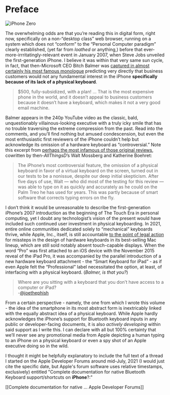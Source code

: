 # Preface

![iPhone Zero](https://i.snap.as/CzgUFFnG.jpeg)

The overwhelming odds are that you’re reading this in digital form, right now, specifically on a non-“desktop class” web browser, running on a system which does not “conform” to the “Personal Computer paradigm” clearly established, (yet far from *loathed* or anything,) before that ever-more-irrritatingly-relevant event in January 2007, when Steve Jobs unveiled the first-generation iPhone. I believe it was within that very same sun cycle, in fact, that then-Microsoft CEO Bitch Balmer was [captured in almost certainly his most famous monologue](https://youtu.be/eywi0h_Y5_U) predicting very directly that business customers would not any fundamental interest in the iPhone **specifically because of its lack of a physical keyboard**.

> $500, fully-subsidized, with a plan! … That is the most expensive phone in the world, and it doesn’t appeal to business customers because it doesn’t have a keyboard, which makes it not a very good email machine.

Balmer appears in the 240p YouTube video as the classic, bald, unquestionably villainous-looking executive with a truly icky smile that has no trouble traversing the extreme compression from the past. Read into the comments, and you’ll find nothing but amused condescension, but even the most enthusiastic first reviewers of the iPhone couldn’t help but acknowledge its omission of a hardware keyboard as “controversial.” Note this excerpt from [perhaps the most infamous of those original reviews](https://allthingsd.com/20070626/the-iphone-is-breakthrough-handheld-computer/), cowritten by then-*AllThingsD*’s Walt Mossberg and Katherine Boehret:

> The iPhone’s most controversial feature, the omission of a physical keyboard in favor of a virtual keyboard on the screen, turned out in our tests to be a nonissue, despite our deep initial skepticism. After five days of use, Walt — who did most of the testing for this review — was able to type on it as quickly and accurately as he could on the Palm Treo he has used for years. This was partly because of smart software that corrects typing errors on the fly. 

I don’t think it would be unreasonable to describe the first-generation iPhone’s 2007 introduction as the beginning of The Touch Era in personal computing, yet I doubt any technologist’s vision of the present would have included such continued user investment in physical keyboarding. In 2021, entire online communities dedicated solely to “mechanical” keyboards thrive, while Apple, Inc., itself, is still accountable [to the point of legal action](https://arstechnica.com/information-technology/2021/03/judge-grants-class-action-status-to-macbook-butterfly-keyboard-suit/) for missteps in the design of hardware keyboards in its best-selling Mac lineup, which are still sold notably absent touch-capable displays. When the word “Pro” was first attached to an iOS device with the November 2015 reveal of the iPad Pro, it was accompanied by the parallel introduction of a new hardware keyboard attachment - the “Smart Keyboard for iPad” - as if even Apple felt the “Professional” label necessitated the option, at least, of interfacing with a physical keyboard. (*Balmer, is that you?*)

> Where are you sitting with a keyboard that you don’t have access to a computer or iPad?  
-[@joethephish](https://twitter.com/joethephish/status/1418668594041339909)

From a certain perspective - namely, the one from which I wrote this volume - the idea of the smartphone in its most abstract form is inextricably linked with the equally abstract idea of a physical keyboard. While Apple hardly acknowledges the iPhone’s support for Bluetooth keyboard inputs in any public or developer-facing documents, it is also *actively developing* within said support as I write this. I can declare with all but 100% certainty that we’ll never see any promotional media from Apple depicting a human typing to an iPhone on a physical keyboard or even a spy shot of an Apple executive doing so in the wild.

I thought it might be helpfully explanatory to include the full text of a thread I started on the Apple Developer Forums around mid-July, 2021 (I would just cite the specific date, but Apple's forum software uses relative timestamps, exclusively) entitled "Complete documentation for native Bluetooth Keyboard support/shortcuts on **iPhone**?:"

[[Complete documentation for native …  Apple Developer Forums]]


